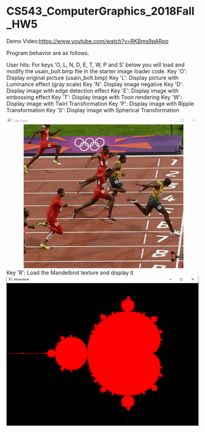 # CS543_ComputerGraphics_2018Fall_HW5
Demo Video:https://www.youtube.com/watch?v=RKBms9pARpo


Program behavior are as follows. 

User hits:
For keys 'O, L, N, D, E, T, W, P and S' below you will load and modify the usain_bolt.bmp file in the starter image loader code.
Key 'O': Display original picture (usain_bolt.bmp)
Key 'L': Display picture with Luminance effect (gray scale)
Key 'N': Display image negative
Key 'D': Display image with edge detection effect
Key 'E': Display image with embossing effect
Key 'T': Display image with Toon rendering
Key 'W': Display image with Twirl Transformation
Key 'P': Display image with Ripple Transformation
Key 'S': Display image with Spherical Transformation

![ggplot2](HW5.gif)
Key 'R': Load the Mandelbrot texture and display it
![ggplot2](Capture.PNG)
